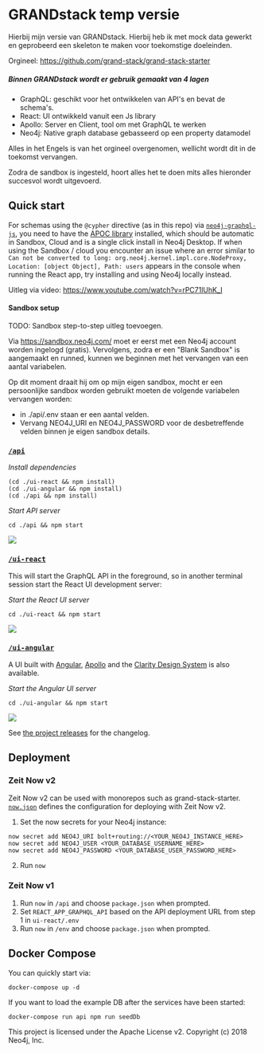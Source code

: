 # GRANDstack temp versie

Hierbij mijn versie van GRANDstack. Hierbij heb ik met mock data gewerkt en geprobeerd een skeleton te maken voor toekomstige doeleinden.

Orgineel: <https://github.com/grand-stack/grand-stack-starter>

##### Binnen GRANDstack wordt er gebruik gemaakt van 4 lagen
- GraphQL: geschikt voor het ontwikkelen van API's en bevat de schema's.
- React: UI ontwikkeld vanuit een Js library
- Apollo: Server en Client, tool om met GraphQL te werken
- Neo4j: Native graph database gebasseerd op een property datamodel

Alles in het Engels is van het orgineel overgenomen, wellicht wordt dit in de toekomst vervangen.

Zodra de sandbox is ingesteld, hoort alles het te doen mits alles hieronder succesvol wordt uitgevoerd.

## Quick start
For schemas using the  `@cypher` directive (as in this repo) via [`neo4j-graphql-js`](https://github.com/neo4j-graphql/neo4j-graphql-js), you need to have the [APOC library](https://github.com/neo4j-contrib/neo4j-apoc-procedures) installed, which should be automatic in Sandbox, Cloud and is a single click install in Neo4j Desktop. If when using the Sandbox / cloud you encounter an issue where an error similar to `Can not be converted to long: org.neo4j.kernel.impl.core.NodeProxy, Location: [object Object], Path: users` appears in the console when running the React app, try installing and using Neo4j locally instead.

Uitleg via video: https://www.youtube.com/watch?v=rPC71lUhK_I

#### Sandbox setup
TODO: Sandbox step-to-step uitleg toevoegen.

Via <https://sandbox.neo4j.com/> moet er eerst met een Neo4j account worden ingelogd (gratis). Vervolgens, zodra er een "Blank Sandbox" is aangemaakt en runned, kunnen we beginnen met het vervangen van een aantal variabelen.

Op dit moment draait hij om op mijn eigen sandbox, mocht er een persoonlijke sandbox worden gebruikt moeten de volgende variabelen vervangen worden:
- in ./api/.env staan er een aantal velden.
- Vervang NEO4J_URI en NEO4J_PASSWORD voor de desbetreffende velden binnen je eigen sandbox details.
### [`/api`](./api)

*Install dependencies*

```
(cd ./ui-react && npm install)
(cd ./ui-angular && npm install)
(cd ./api && npm install)
```

*Start API server*
```
cd ./api && npm start
```

![](api/img/graphql-playground.png)

### [`/ui-react`](./ui-react)

This will start the GraphQL API in the foreground, so in another terminal session start the React UI development server:

*Start the React UI server*
```
cd ./ui-react && npm start
```

![](ui-react/img/default-app.png)

### [`/ui-angular`](./ui-angular)

A UI built with [Angular](https://angular.io), [Apollo](https://www.apollographql.com/docs/angular/) and the [Clarity Design System](https://clarity.design) is also available.

*Start the Angular UI server*
```
cd ./ui-angular && npm start
```

![](ui-angular/img/angular-ui.jpg)

See [the project releases](https://github.com/grand-stack/grand-stack-starter/releases) for the changelog.

## Deployment

### Zeit Now v2

Zeit Now v2 can be used with monorepos such as grand-stack-starter. [`now.json`](https://github.com/grand-stack/grand-stack-starter/blob/master/now.json) defines the configuration for deploying with Zeit Now v2.

1. Set the now secrets for your Neo4j instance:

```
now secret add NEO4J_URI bolt+routing://<YOUR_NEO4J_INSTANCE_HERE>
now secret add NEO4J_USER <YOUR_DATABASE_USERNAME_HERE>
now secret add NEO4J_PASSWORD <YOUR_DATABASE_USER_PASSWORD_HERE>
```

2. Run `now`

### Zeit Now v1

1. Run `now` in `/api` and choose `package.json` when prompted.
1. Set `REACT_APP_GRAPHQL_API` based on the API deployment URL from step 1 in `ui-react/.env`
1. Run `now` in `/env` and choose `package.json` when prompted.

## Docker Compose

You can quickly start via:
```
docker-compose up -d
```

If you want to load the example DB after the services have been started:
```
docker-compose run api npm run seedDb
```


This project is licensed under the Apache License v2.
Copyright (c) 2018 Neo4j, Inc.
